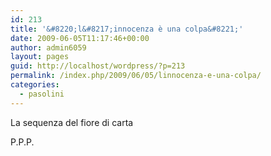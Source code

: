 ```yaml
---
id: 213
title: '&#8220;l&#8217;innocenza è una colpa&#8221;'
date: 2009-06-05T11:17:46+00:00
author: admin6059
layout: pages
guid: http://localhost/wordpress/?p=213
permalink: /index.php/2009/06/05/linnocenza-e-una-colpa/
categories:
  - pasolini
---
```

La sequenza del fiore di carta

P.P.P.